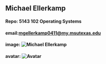 ## Michael Ellerkamp
#### Repo: 5143 102 Operating Systems
#### email:mgellerkamp0411@my.msutexas.edu
#### image: ![Michael Ellerkamp](https://dsm01pap003files.storage.live.com/y4mOOl572TUupy2BZs_RV3BFX8i7u5yBj67kAyb3lamBajD9HpkEQBm007Y09y7W4gy4CfNwJIRFJ6T1PW2hqNYGab49thx5EUZPP0eV6A7Ygu3DEimyELM8iCB6I-ipGoTjdsSTArEFqeeIdS9GtGXppZQpAidZ8nI9hwu8JlWwZLx6YUyz6kJEu7GZFh9sAkZ?width=192&height=256&cropmode=none)
#### avatar: ![Avatar](https://dsm01pap003files.storage.live.com/y4mOOl572TUupy2BZs_RV3BFX8i7u5yBj67kAyb3lamBajD9HpkEQBm007Y09y7W4gy4CfNwJIRFJ6T1PW2hqNYGab49thx5EUZPP0eV6A7Ygu3DEimyELM8iCB6I-ipGoTjdsSTArEFqeeIdS9GtGXppZQpAidZ8nI9hwu8JlWwZLx6YUyz6kJEu7GZFh9sAkZ?width=192&height=256&cropmode=none)
